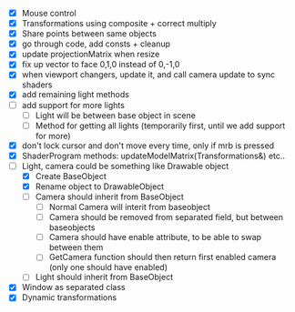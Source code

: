 - [x] Mouse control
- [x] Transformations using composite + correct multiply
- [x] Share points between same objects
- [x] go through code, add consts + cleanup
- [x] update projectionMatrix when resize
- [x] fix up vector to face 0,1,0 instead of 0,-1,0
- [x] when viewport changers, update it, and call camera update to sync shaders
- [x] add remaining light methods
- [ ] add support for more lights
  - [ ] Light will be between base object in scene
  - [ ] Method for getting all lights (temporarily first, until we add support for more)
- [x] don't lock cursor and don't move every time, only if mrb is pressed
- [x] ShaderProgram methods: updateModelMatrix(Transformations&) etc..
- [ ] Light, camera could be something like Drawable object
  - [x] Create BaseObject
  - [x] Rename object to DrawableObject
  - [ ] Camera should inherit from BaseObject
    - [ ] Normal Camera will interit from baseobject
    - [ ] Camera should be removed from separated field, but between baseobjects
    - [ ] Camera should have enable attribute, to be able to swap between them
    - [ ] GetCamera function should then return first enabled camera (only one should have enabled)
  - [ ] Light should inherit from BaseObject
- [x] Window as separated class
- [x] Dynamic transformations
